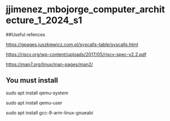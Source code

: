 # jjimenez_mbojorge_computer_architecture_1_2024_s1


##Useful refences

https://gpages.juszkiewicz.com.pl/syscalls-table/syscalls.html

https://riscv.org/wp-content/uploads/2017/05/riscv-spec-v2.2.pdf

https://man7.org/linux/man-pages/man2/


## You must install
sudo apt install qemu-system

sudo apt install qemu-user

sudo apt install gcc-9-arm-linux-gnueabi


